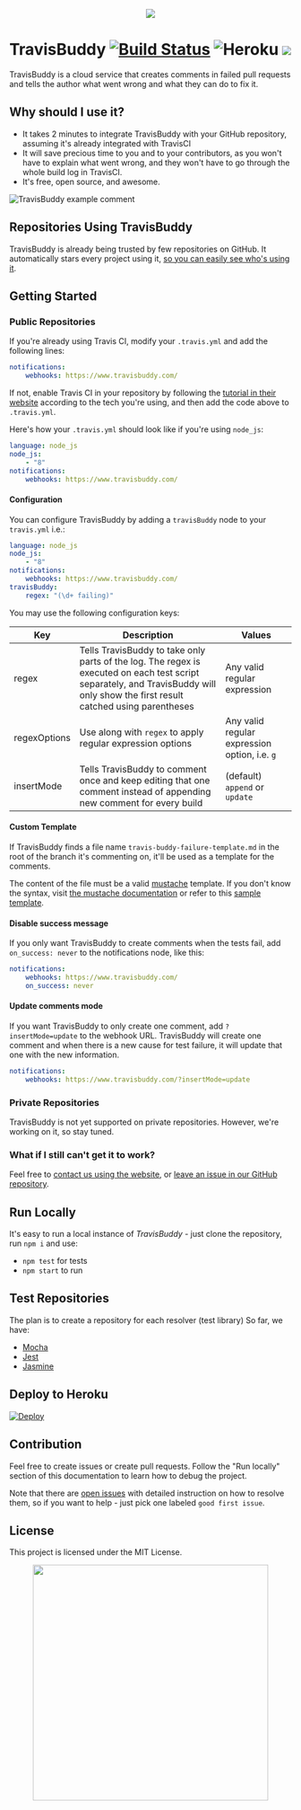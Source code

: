 <p align="center">
  <img src="https://raw.githubusercontent.com/bluzi/travis-buddy/master/public/images/header.jpg">
</p>

# TravisBuddy [![Build Status](https://travis-ci.org/bluzi/travis-buddy.svg?branch=master)](https://travis-ci.org/bluzi/travis-buddy) ![Heroku](https://heroku-badge.herokuapp.com/?app=travis-buddy-service&style=flat) <a href="https://www.statuscake.com" title="Website Uptime Monitoring"><img src="https://www.statuscake.com/App/button/index.php?Track=2MnfbAoOjQ&Days=1&Design=7" /></a>

TravisBuddy is a cloud service that creates comments in failed pull requests and tells the author what went wrong and what they can do to fix it.

## Why should I use it?

* It takes 2 minutes to integrate TravisBuddy with your GitHub repository, assuming it's already integrated with TravisCI
* It will save precious time to you and to your contributors, as you won't have to explain what went wrong, and they won't have to go through the whole build log in TravisCI.
* It's free, open source, and awesome.

![TravisBuddy example comment](https://raw.githubusercontent.com/bluzi/travis-buddy/master/public/images/example.png)

## Repositories Using TravisBuddy

TravisBuddy is already being trusted by few repositories on GitHub. It automatically stars every project using it, [so you can easily see who's using it](https://github.com/TravisBuddy?tab=stars).

## Getting Started

### Public Repositories

If you're already using Travis CI, modify your `.travis.yml` and add the following lines:

```yml
notifications:
    webhooks: https://www.travisbuddy.com/
```

If not, enable Travis CI in your repository by following the [tutorial in their website](https://docs.travis-ci.com/user/getting-started/) according to the tech you're using, and then add the code above to `.travis.yml`.

Here's how your `.travis.yml` should look like if you're using `node_js`:

```yml
language: node_js
node_js:
    - "8"
notifications:
    webhooks: https://www.travisbuddy.com/
```

#### Configuration
You can configure TravisBuddy by adding a `travisBuddy` node to your `travis.yml` i.e.: 
```yml
language: node_js
node_js:
    - "8"
notifications:
    webhooks: https://www.travisbuddy.com/
travisBuddy:
    regex: "(\d+ failing)"
```

You may use the following configuration keys:

Key | Description | Values
--- | --- | ---
regex | Tells TravisBuddy to take only parts of the log. The regex is executed on each test script separately, and TravisBuddy will only show the first result catched using parentheses | Any valid regular expression
regexOptions | Use along with `regex` to apply regular expression options      |   Any valid regular expression option, i.e. `g`
insertMode | Tells TravisBuddy to comment once and keep editing that one comment instead of appending new comment for every build | (default) `append` or `update`

#### Custom Template

If TravisBuddy finds a file name `travis-buddy-failure-template.md` in the root of the branch it's commenting on, it'll be used as a template for the comments.

The content of the file must be a valid [mustache](https://github.com/janl/mustache.js/) template.
If you don't know the syntax, visit [the mustache documentation](https://mustache.github.io/mustache.5.html) or refer to this [sample template](https://raw.githubusercontent.com/bluzi/name-db/master/travis-buddy-failure-template.md).

#### Disable success message

If you only want TravisBuddy to create comments when the tests fail, add `on_success: never` to the notifications node, like this:

```yml
notifications:
    webhooks: https://www.travisbuddy.com/
    on_success: never
```

#### Update comments mode

If you want TravisBuddy to only create one comment, add `?insertMode=update` to the webhook URL. TravisBuddy will create one comment and when there is a new cause for test failure, it will update that one with the new information.

```yml
notifications:
    webhooks: https://www.travisbuddy.com/?insertMode=update
```


### Private Repositories

TravisBuddy is not yet supported on private repositories.
However, we're working on it, so stay tuned.

### What if I still can't get it to work?

Feel free to [contact us using the website](https://www.travisbuddy.com/contact-us), or [leave an issue in our GitHub repository](https://github.com/bluzi/travis-buddy/issues).

## Run Locally

It's easy to run a local instance of _TravisBuddy_ - just clone the repository, run `npm i` and use:

* `npm test` for tests
* `npm start` to run

## Test Repositories

The plan is to create a repository for each resolver (test library)
So far, we have:

* [Mocha](https://github.com/bluzi/travis-buddy-mocha-tests)
* [Jest](https://github.com/bluzi/travis-buddy-jest-tests)
* [Jasmine](https://github.com/bluzi/travis-buddy-jasmine-tests)

## Deploy to Heroku

[![Deploy](https://www.herokucdn.com/deploy/button.svg)](https://heroku.com/deploy)

## Contribution

Feel free to create issues or create pull requests.
Follow the "Run locally" section of this documentation to learn how to debug the project.

Note that there are [open issues](https://github.com/bluzi/travis-buddy/issues) with detailed instruction on how to resolve them, so if you want to help - just pick one labeled `good first issue`.

## License

This project is licensed under the MIT License.

<p align="center">
  <img width="420" src="https://raw.githubusercontent.com/bluzi/travis-buddy/master/public/images/logo.png">
</p>
